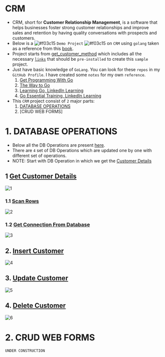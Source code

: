 # CRM
* CRM, short for **Customer Relationship Management**, is a software that helps businesses foster strong customer relationships and improve sales and retention by having quality conversations with prospects and customers.
* Below is a  ![#f03c15](https://via.placeholder.com/15/f03c15/000000?text=+) `Demo Project` ![#f03c15](https://via.placeholder.com/15/f03c15/000000?text=+)  on `CRM` using `golang` taken as a reference from this [book](https://www.packtpub.com/product/learn-data-structures-and-algorithms-with-golang/9781789618501).
* Project starts from [get_customer_method](https://github.com/rudyredhat/CRM/blob/main/01-Database_Operation/01/get_customer_method.go) which includes all the necessary [`links`](https://github.com/rudyredhat/CRM/blob/main/01-Database_Operation/01/get_customer_method.go#L7) that should be `pre-installed` to create this `sample` project. 
* Just have basic knowledge of `GoLang`. You can look for these `repos` in my `GitHub Profile`. I have created some `notes` for my own `reference`.
  1. [Get Programming With Go](https://github.com/rudyredhat/go_GetProgrammingWithGo) 
  2. [The Way to Go](https://github.com/rudyredhat/go_3)
  3. [Learning Go, LinkedIn Learning](https://github.com/rudyredhat/go_1)
  4. [Go Essential Training, LinkedIn Learning](https://github.com/rudyredhat/go_2)
* This `CRM` project consist of `2` major parts:
  1. [DATABASE OPERATIONS](https://github.com/rudyredhat/CRM/tree/main/01-Database_Operation)
  2. [CRUD WEB FORMS]

# 1. DATABASE OPERATIONS
* Below all the DB Operations are present [here](https://github.com/rudyredhat/CRM/tree/main/01-Database_Operation/01).
* There are `4` set of DB Operations which are updated one by one with different set of operations.
* NOTE: Start with DB Operation in which we get the [Customer Details](https://github.com/rudyredhat/CRM/blob/main/01-Database_Operation/01/get_customer_method.go)

## 1 [Get Customer Details](https://github.com/rudyredhat/CRM/blob/main/01-Database_Operation/01/get_customer_method.go#L55)
![1](https://github.com/rudyredhat/CRM/blob/main/01-Database_Operation/01/getcustomer.png) 
### 1.1 [Scan Rows](https://github.com/rudyredhat/CRM/blob/main/01-Database_Operation/01/get_customer_method.go#L75)
![2](https://github.com/rudyredhat/CRM/blob/main/01-Database_Operation/01/scanrows.png)
### 1.2 [Get Connection From Database](https://github.com/rudyredhat/CRM/blob/main/01-Database_Operation/01/get_customer_method.go#L41)
![3](https://github.com/rudyredhat/CRM/blob/main/01-Database_Operation/01/getconnection.png)
## 2. [Insert Customer](https://github.com/rudyredhat/CRM/blob/main/01-Database_Operation/02/insert_customer.go#L80) 
![4](https://github.com/rudyredhat/CRM/blob/main/01-Database_Operation/02/insertcustomer.png)
## 3. [Update Customer](https://github.com/rudyredhat/CRM/blob/main/01-Database_Operation/03/update_operation.go#L90)
![5](https://github.com/rudyredhat/CRM/blob/main/01-Database_Operation/03/updatecustomer.png)
## 4. [Delete Customer](https://github.com/rudyredhat/CRM/blob/main/01-Database_Operation/04/delete_customer.go#L105)
![6](https://github.com/rudyredhat/CRM/blob/main/01-Database_Operation/04/deletecustomer.png)

# 2. CRUD WEB FORMS
`UNDER CONSTRUCTION`
